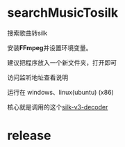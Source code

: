 # searchMusicTosilk

搜索歌曲转silk

安装**FFmpeg**并设置环境变量。

建议把程序放入一个新文件夹，打开即可

访问监听地址查看说明

运行在 windows、linux(ubuntu)    (x86)

核心就是调用的这个[silk-v3-decoder](https://github.com/kn007/silk-v3-decoder)

# release
